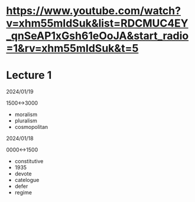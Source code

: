 # https://www.youtube.com/watch?v=xhm55mIdSuk&list=RDCMUC4EY_qnSeAP1xGsh61eOoJA&start_radio=1&rv=xhm55mIdSuk&t=5

# Lecture 1

2024/01/19

1500<->3000

- moralism
- pluralism
- cosmopolitan

2024/01/18

0000<->1500

- constitutive
- 1935
- devote
- catelogue
- defer
- regime
